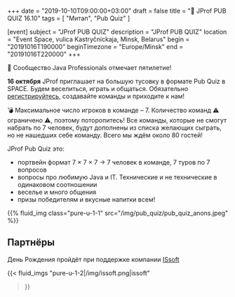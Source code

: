 +++
date = "2019-10-10T09:00:00+03:00"
draft = false
title = "🎉 JProf PUB QUIZ 16.10"
tags = [
    "Митап",
    "Pub Quiz"
]

[event]
subject = "JProf PUB QUIZ"
description = "JProf PUB QUIZ"
location = "Event Space, vulica Kastryčnickaja, Minsk, Belarus"
begin = "20191016T190000"
beginTimezone = "Europe/Minsk"
end = "20191016T220000"
+++

🎉 Сообщество Java Professionals отмечает пятилетие!

**16 октября** JProf приглашает на большую тусовку в формате Pub Quiz в SPACE.
Будем веселиться, играть и общаться. 
Обязательно [регистрируйтесь](https://forms.gle/QHjaK1gDbp3M7fxq5), создавайте команды и приходите к нам! 

💣 Максимальное число игроков в команде – 7.
Количество команд ⚠️ ограничено ⚠️, поэтому поторопитесь! 
Все команды, которые не смогут набрать по 7 человек, будут дополнены из списка желающих сыграть, но не нашедших себе команду. Всего мы ждём около 80 гостей!

JProf Pub Quiz это:

* портвейн формат 7 × 7 × 7 → 7 человек в команде, 7 туров по 7 вопросов
* вопросы про любимую Java и IT. Технические и не технические в одинаковом соотношении
* веселье и много общения
* призы победителям и вкусные напитки всем!


<div class="post_photos">
{{% fluid_img class="pure-u-1-1" src="/img/pub_quiz/pub_quiz_anons.jpeg" %}}
</div>

<!--more-->

## Партнёры

День Рождения пройдёт при поддержке компании [ISsoft](http://www.issoft.by)

{{< fluid_imgs
  "pure-u-1-2|/img/issoft.png|issoft"
>}}
